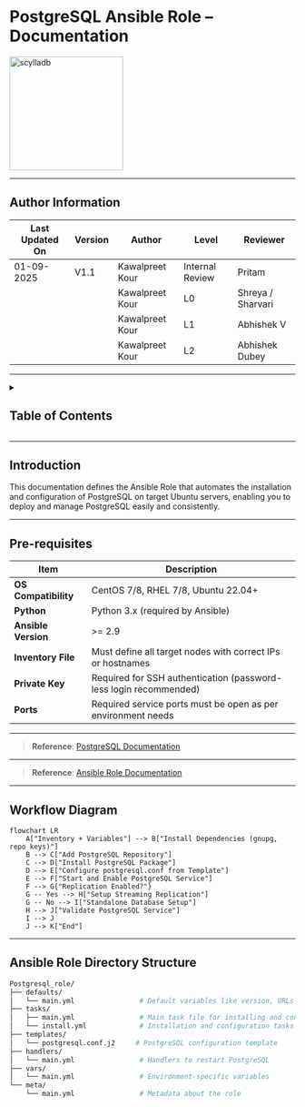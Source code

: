 
# PostgreSQL Ansible Role – Documentation

<img width="200" height="200" alt="scylladb" src="https://github.com/user-attachments/assets/5bf6d92d-6d18-4910-b71a-1027c3328986" />

---
## Author Information

| Last Updated On | Version | Author           | Level            | Reviewer                      |
|-----------------|---------|------------------|------------------|-------------------------------|
| 01-09-2025      | V1.1    | Kawalpreet Kour  | Internal Review  | Pritam                        |
|                 |         | Kawalpreet Kour  | L0               | Shreya / Sharvari             |
|                 |         | Kawalpreet Kour  | L1               | Abhishek V                    |
|                 |         | Kawalpreet Kour  | L2               | Abhishek Dubey                |

---

<details>
  <summary><h2><strong>Table of Contents</strong></h2></summary>

- [Introduction](#introduction)  
- [Pre-requisites](#pre-requisites) 
- [Workflow Diagram](#workflow-diagram)  
- [Ansible Role Directory Structure](#ansible-role-directory-structure)  
- [Role Components](#role-components)  
- [Variables and Templates](#variables-and-templates)  
- [Advantages](#advantages)  
- [Best Practices](#best-practices)  
- [FAQs](#faqs)  
- [Contact Information](#contact-information)  
- [References](#references)

</details>

---

## Introduction

This documentation defines the Ansible Role that automates the installation and configuration of PostgreSQL on target Ubuntu servers, enabling you to deploy and manage PostgreSQL easily and consistently.


---

## Pre-requisites


| Item                  | Description                                                                 |
|-----------------------|-----------------------------------------------------------------------------|
| **OS Compatibility**  | CentOS 7/8, RHEL 7/8, Ubuntu 22.04+                                        |
| **Python**            | Python 3.x (required by Ansible)                                           |
| **Ansible Version**   | >= 2.9                                                                     |
| **Inventory File**    | Must define all target nodes with correct IPs or hostnames                 |
| **Private Key**       | Required for SSH authentication (password-less login recommended)          |
| **Ports**             | Required service ports must be open as per environment needs               |

---

> **Reference**: [PostgreSQL Documentation](https://github.com/Snaatak-Apt-Get-Swag/documentation/tree/main/OT-Microservices/Softwares/Postgresql/Introduction)

---

> **Reference**: [Ansible Role Documentation](https://github.com/Snaatak-Apt-Get-Swag/documentation/tree/main/Ansible/Role/Directory-Structure)

---

## Workflow Diagram

```mermaid
flowchart LR
    A["Inventory + Variables"] --> B["Install Dependencies (gnupg, repo keys)"]
    B --> C["Add PostgreSQL Repository"]
    C --> D["Install PostgreSQL Package"]
    D --> E["Configure postgresql.conf from Template"]
    E --> F["Start and Enable PostgreSQL Service"]
    F --> G{"Replication Enabled?"}
    G -- Yes --> H["Setup Streaming Replication"]
    G -- No --> I["Standalone Database Setup"]
    H --> J["Validate PostgreSQL Service"]
    I --> J
    J --> K["End"]

```
---
## Ansible Role Directory Structure
```bash
Postgresql_role/
├── defaults/
│   └── main.yml                # Default variables like version, URLs
├── tasks/
│   ├── main.yml                # Main task file for installing and configuring PostgreSQL
│   └── install.yml             # Installation and configuration tasks for Ubuntu
├── templates/
│   └── postgresql.conf.j2     # PostgreSQL configuration template
├── handlers/
│   └── main.yml                # Handlers to restart PostgreSQL
├── vars/
│   └── main.yml                # Environment-specific variables
└── meta/
    └── main.yml                # Metadata about the role
```

